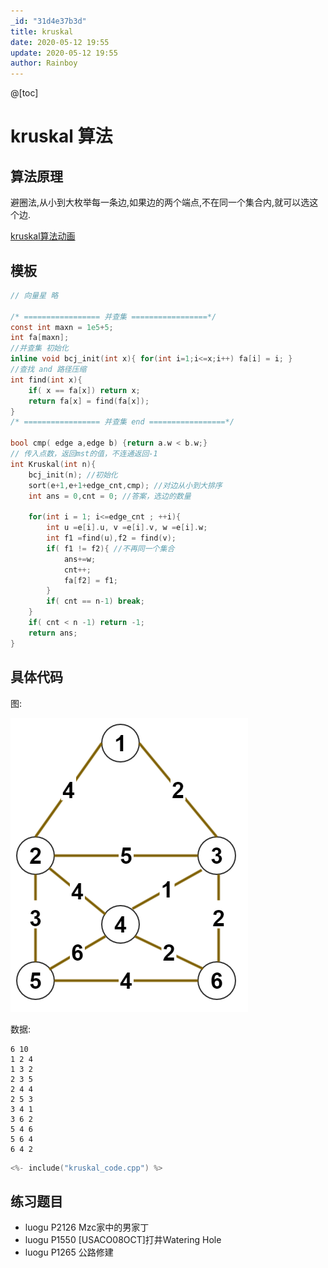 ```yaml
---
_id: "31d4e37b3d"
title: kruskal
date: 2020-05-12 19:55
update: 2020-05-12 19:55
author: Rainboy
---
```


@[toc]

# kruskal 算法

## 算法原理

避圈法,从小到大枚举每一条边,如果边的两个端点,不在同一个集合内,就可以选这个边.


[kruskal算法动画](https://www.cs.usfca.edu/~galles/visualization/Kruskal.html)


## 模板

<!-- template start -->
```c
// 向量星 略

/* ================= 并查集 =================*/
const int maxn = 1e5+5;
int fa[maxn];
//并查集 初始化
inline void bcj_init(int x){ for(int i=1;i<=x;i++) fa[i] = i; }
//查找 and 路径压缩
int find(int x){ 
    if( x == fa[x]) return x;
    return fa[x] = find(fa[x]);
}
/* ================= 并查集 end =================*/

bool cmp( edge a,edge b) {return a.w < b.w;}
// 传入点数，返回mst的值，不连通返回-1
int Kruskal(int n){
    bcj_init(n); //初始化
    sort(e+1,e+1+edge_cnt,cmp); //对边从小到大排序
    int ans = 0,cnt = 0; //答案，选边的数量

    for(int i = 1; i<=edge_cnt ; ++i){
        int u =e[i].u, v =e[i].v, w =e[i].w; 
        int f1 =find(u),f2 = find(v);
        if( f1 != f2){ //不再同一个集合
            ans+=w;
            cnt++;
            fa[f2] = f1;
        }
        if( cnt == n-1) break;
    }
    if( cnt < n -1) return -1;
    return ans;
}
```
<!-- template end -->

## 具体代码

图:

![1](./G.png)

数据:

```
6 10
1 2 4
1 3 2
2 3 5
2 4 4
2 5 3
3 4 1
3 6 2
5 4 6
5 6 4
6 4 2
```

```c
<%- include("kruskal_code.cpp") %>
```

## 练习题目

 - luogu P2126 Mzc家中的男家丁
 - luogu P1550 [USACO08OCT]打井Watering Hole
 - luogu P1265 公路修建 
